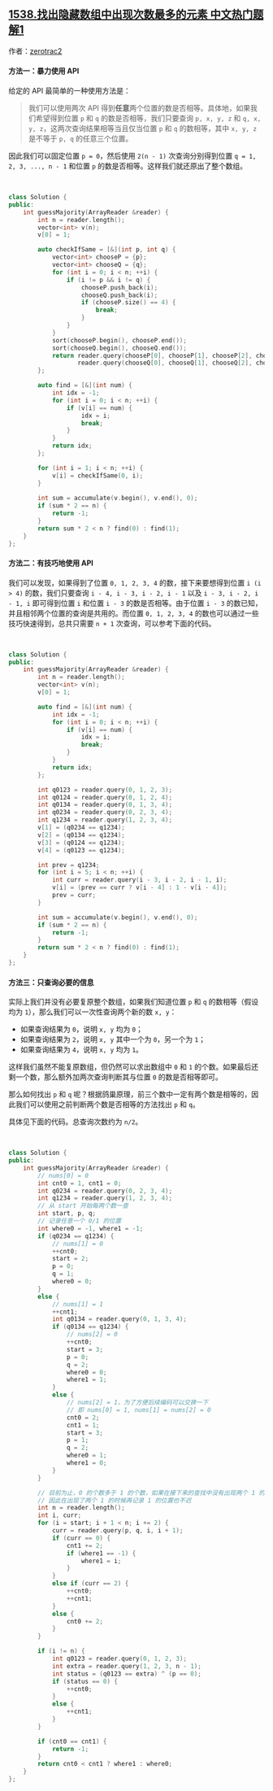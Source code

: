 ## [1538.找出隐藏数组中出现次数最多的元素 中文热门题解1](https://leetcode.cn/problems/guess-the-majority-in-a-hidden-array/solutions/100000/san-chong-fang-fa-you-yi-dao-nan-by-zerotrac2)

作者：[zerotrac2](https://leetcode.cn/u/zerotrac2)
#### 方法一：暴力使用 API

给定的 API 最简单的一种使用方法是：

> 我们可以使用两次 API 得到**任意**两个位置的数是否相等。具体地，如果我们希望得到位置 `p` 和 `q` 的数是否相等，我们只要查询 `p, x, y, z` 和 `q, x, y, z`，这两次查询结果相等当且仅当位置 `p` 和 `q` 的数相等，其中 `x, y, z` 是不等于 `p, q` 的任意三个位置。

因此我们可以固定位置 `p = 0`，然后使用 `2(n - 1)` 次查询分别得到位置 `q = 1, 2, 3, ..., n - 1` 和位置 `p` 的数是否相等。这样我们就还原出了整个数组。

<br/>

```C++ [sol1-C++]
class Solution {
public:
    int guessMajority(ArrayReader &reader) {
        int n = reader.length();
        vector<int> v(n);
        v[0] = 1;

        auto checkIfSame = [&](int p, int q) {
            vector<int> chooseP = {p};
            vector<int> chooseQ = {q};
            for (int i = 0; i < n; ++i) {
                if (i != p && i != q) {
                    chooseP.push_back(i);
                    chooseQ.push_back(i);
                    if (chooseP.size() == 4) {
                        break;
                    }
                }
            }
            sort(chooseP.begin(), chooseP.end());
            sort(chooseQ.begin(), chooseQ.end());
            return reader.query(chooseP[0], chooseP[1], chooseP[2], chooseP[3]) == \
                   reader.query(chooseQ[0], chooseQ[1], chooseQ[2], chooseQ[3]);
        };

        auto find = [&](int num) {
            int idx = -1;
            for (int i = 0; i < n; ++i) {
                if (v[i] == num) {
                    idx = i;
                    break;
                }
            }
            return idx;
        };

        for (int i = 1; i < n; ++i) {
            v[i] = checkIfSame(0, i);
        }
        
        int sum = accumulate(v.begin(), v.end(), 0);
        if (sum * 2 == n) {
            return -1;
        }
        return sum * 2 < n ? find(0) : find(1);
    }
};
```

#### 方法二：有技巧地使用 API

我们可以发现，如果得到了位置 `0, 1, 2, 3, 4` 的数，接下来要想得到位置 `i (i > 4)` 的数，我们只要查询 `i - 4, i - 3, i - 2, i - 1` 以及 `i - 3, i - 2, i - 1, i` 即可得到位置 `i` 和位置 `i - 3` 的数是否相等。由于位置 `i - 3` 的数已知，并且相邻两个位置的查询是共用的。而位置 `0, 1, 2, 3, 4` 的数也可以通过一些技巧快速得到，总共只需要 `n + 1` 次查询，可以参考下面的代码。

<br/>

```C++ [sol2-C++]
class Solution {
public:
    int guessMajority(ArrayReader &reader) {
        int n = reader.length();
        vector<int> v(n);
        v[0] = 1;

        auto find = [&](int num) {
            int idx = -1;
            for (int i = 0; i < n; ++i) {
                if (v[i] == num) {
                    idx = i;
                    break;
                }
            }
            return idx;
        };

        int q0123 = reader.query(0, 1, 2, 3);
        int q0124 = reader.query(0, 1, 2, 4);
        int q0134 = reader.query(0, 1, 3, 4);
        int q0234 = reader.query(0, 2, 3, 4);
        int q1234 = reader.query(1, 2, 3, 4);
        v[1] = (q0234 == q1234);
        v[2] = (q0134 == q1234);
        v[3] = (q0124 == q1234);
        v[4] = (q0123 == q1234);

        int prev = q1234;
        for (int i = 5; i < n; ++i) {
            int curr = reader.query(i - 3, i - 2, i - 1, i);
            v[i] = (prev == curr ? v[i - 4] : 1 - v[i - 4]);
            prev = curr;
        }

        int sum = accumulate(v.begin(), v.end(), 0);
        if (sum * 2 == n) {
            return -1;
        }
        return sum * 2 < n ? find(0) : find(1);
    }
};
```

#### 方法三：只查询必要的信息

实际上我们并没有必要复原整个数组，如果我们知道位置 `p` 和 `q` 的数相等（假设均为 `1`），那么我们可以一次性查询两个新的数 `x, y`：

- 如果查询结果为 `0`，说明 `x, y` 均为 `0`；
- 如果查询结果为 `2`，说明 `x, y` 其中一个为 `0`，另一个为 `1`；
- 如果查询结果为 `4`，说明 `x, y` 均为 `1`。

这样我们虽然不能复原数组，但仍然可以求出数组中 `0` 和 `1` 的个数。如果最后还剩一个数，那么额外加两次查询判断其与位置 `0` 的数是否相等即可。

那么如何找出 `p` 和 `q` 呢？根据鸽巢原理，前三个数中一定有两个数是相等的，因此我们可以使用之前判断两个数是否相等的方法找出 `p` 和 `q`。

具体见下面的代码。总查询次数约为 `n/2`。

<br/>

```C++ [sol3-C++]
class Solution {
public:
    int guessMajority(ArrayReader &reader) {
        // nums[0] = 0
        int cnt0 = 1, cnt1 = 0;
        int q0234 = reader.query(0, 2, 3, 4);
        int q1234 = reader.query(1, 2, 3, 4);
        // 从 start 开始每两个数一查
        int start, p, q;
        // 记录任意一个 0/1 的位置
        int where0 = -1, where1 = -1;
        if (q0234 == q1234) {
            // nums[1] = 0
            ++cnt0;
            start = 2;
            p = 0;
            q = 1;
            where0 = 0;
        }
        else {
            // nums[1] = 1
            ++cnt1;
            int q0134 = reader.query(0, 1, 3, 4);
            if (q0134 == q1234) {
                // nums[2] = 0
                ++cnt0;
                start = 3;
                p = 0;
                q = 2;
                where0 = 0;
                where1 = 1;
            }
            else {
                // nums[2] = 1，为了方便后续编码可以交换一下
                // 即 nums[0] = 1, nums[1] = nums[2] = 0
                cnt0 = 2;
                cnt1 = 1;
                start = 3;
                p = 1;
                q = 2;
                where0 = 1;
                where1 = 0;
            }
        }

        // 目前为止，0 的个数多于 1 的个数，如果在接下来的查找中没有出现两个 1 的情况（即返回值为 0），那么 1 的个数一定小于等于 0
        // 因此在出现了两个 1 的时候再记录 1 的位置也不迟
        int n = reader.length();
        int i, curr;
        for (i = start; i + 1 < n; i += 2) {
            curr = reader.query(p, q, i, i + 1);
            if (curr == 0) {
                cnt1 += 2;
                if (where1 == -1) {
                    where1 = i;
                }
            }
            else if (curr == 2) {
                ++cnt0;
                ++cnt1;
            }
            else {
                cnt0 += 2;
            }
        }

        if (i != n) {
            int q0123 = reader.query(0, 1, 2, 3);
            int extra = reader.query(1, 2, 3, n - 1);
            int status = (q0123 == extra) ^ (p == 0);
            if (status == 0) {
                ++cnt0;
            }
            else {
                ++cnt1;
            }
        }

        if (cnt0 == cnt1) {
            return -1;
        }
        return cnt0 < cnt1 ? where1 : where0;
    }
};
```